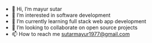 - 👋 Hi, I’m mayur sutar
- 👀 I’m interested in software development
- 🌱 I’m currently learning full stack web app development
- 💞️ I’m looking to collaborate on open source projects
- 📫 How to reach me sutarmayur1977@gmail.com

<!---
MayurSutar1977/MayurSutar1977 is a ✨ special ✨ repository because its `README.md` (this file) appears on your GitHub profile.
You can click the Preview link to take a look at your changes.
--->
